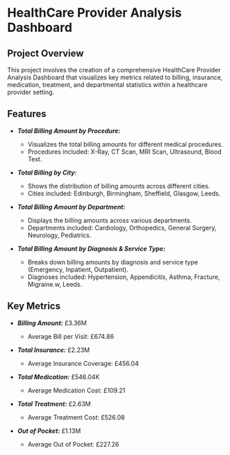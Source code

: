 # HealthCare Provider Analysis Dashboard

## Project Overview
This project involves the creation of a comprehensive HealthCare Provider Analysis Dashboard that visualizes key metrics related to billing, insurance, medication, treatment, and departmental statistics within a healthcare provider setting.

## Features
* ***Total Billing Amount by Procedure:***
  *  Visualizes the total billing amounts for different medical procedures.
  *  Procedures included: X-Ray, CT Scan, MRI Scan, Ultrasound, Blood Test.
    
* ***Total Billing by City:***
  *  Shows the distribution of billing amounts across different cities.
  *  Cities included: Edinburgh, Birmingham, Sheffield, Glasgow, Leeds.
 
* ***Total Billing Amount by Department:***
  *  Displays the billing amounts across various departments.
  *  Departments included: Cardiology, Orthopedics, General Surgery, Neurology, Pediatrics.

* ***Total Billing Amount by Diagnosis & Service Type:***
  *  Breaks down billing amounts by diagnosis and service type (Emergency, Inpatient, Outpatient).
  *  Diagnoses included: Hypertension, Appendicitis, Asthma, Fracture, Migraine.w, Leeds.    
 
## Key Metrics
* ***Billing Amount:***  £3.36M
  *  Average Bill per Visit: £674.86  

* ***Total Insurance:***  £2.23M
  *  Average Insurance Coverage: £456.04

* ***Total Medication:***  £546.04K
  *  Average Medication Cost: £109.21

* ***Total Treatment:***  £2.63M
  *  Average Treatment Cost: £526.08
 
* ***Out of Pocket:***  £1.13M
  *  Average Out of Pocket: £227.26
 

      
